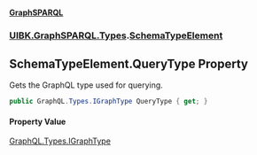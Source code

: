 #### [GraphSPARQL](./index.md 'index')
### [UIBK.GraphSPARQL.Types](./UIBK-GraphSPARQL-Types.md 'UIBK.GraphSPARQL.Types').[SchemaTypeElement](./UIBK-GraphSPARQL-Types-SchemaTypeElement.md 'UIBK.GraphSPARQL.Types.SchemaTypeElement')
## SchemaTypeElement.QueryType Property
Gets the GraphQL type used for querying.  
```csharp
public GraphQL.Types.IGraphType QueryType { get; }
```
#### Property Value
[GraphQL.Types.IGraphType](https://docs.microsoft.com/en-us/dotnet/api/GraphQL.Types.IGraphType 'GraphQL.Types.IGraphType')  
